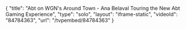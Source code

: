 {
    "title": "Abt on WGN's Around Town - Ana Belaval Touring the New Abt Gaming Experience",
    "type": "solo",
    "layout": "iframe-static",
    "videoId": "84784363",
    "url": "\/tvpembed\/84784363"
}
